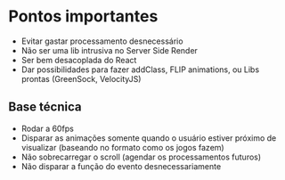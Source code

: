 # Pontos importantes

- Evitar gastar processamento desnecessário
- Não ser uma lib intrusiva no Server Side Render
- Ser bem desacoplada do React
- Dar possibilidades para fazer addClass, FLIP animations, ou Libs prontas (GreenSock, VelocityJS)


## Base técnica
- Rodar a 60fps
- Disparar as animações somente quando o usuário estiver próximo de visualizar (baseando no formato como os jogos fazem)
- Não sobrecarregar o scroll (agendar os processamentos futuros)
- Não disparar a função do evento desnecessariamente